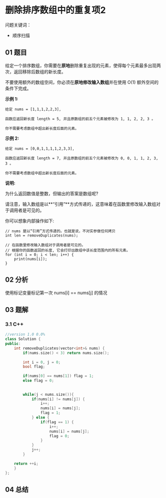 # 删除排序数组中的重复项2
问题关键词：

- 顺序扫描

## 01 题目

给定一个排序数组，你需要在**原地**删除重复出现的元素，使得每个元素最多出现两次，返回移除后数组的新长度。

不要使用额外的数组空间，你必须在**原地修改输入数组**并在使用 O(1) 额外空间的条件下完成。

**示例 1:**

```
给定 nums = [1,1,1,2,2,3],

函数应返回新长度 length = 5, 并且原数组的前五个元素被修改为 1, 1, 2, 2, 3 。

你不需要考虑数组中超出新长度后面的元素。
```

**示例 2:**

```
给定 nums = [0,0,1,1,1,1,2,3,3],

函数应返回新长度 length = 7, 并且原数组的前五个元素被修改为 0, 0, 1, 1, 2, 3, 3 。

你不需要考虑数组中超出新长度后面的元素。
```

**说明:**

为什么返回数值是整数，但输出的答案是数组呢?

请注意，输入数组是以**“引用”**方式传递的，这意味着在函数里修改输入数组对于调用者是可见的。

你可以想象内部操作如下:

```
// nums 是以“引用”方式传递的。也就是说，不对实参做任何拷贝
int len = removeDuplicates(nums);

// 在函数里修改输入数组对于调用者是可见的。
// 根据你的函数返回的长度, 它会打印出数组中该长度范围内的所有元素。
for (int i = 0; i < len; i++) {
    print(nums[i]);
}
```

## 02 分析

使用标记变量标记第一次 nums[i] == nums[j] 的情况

## 03 题解

### 3.1 C++

```c++
//version 1.0 0.0%
class Solution {
public:
    int removeDuplicates(vector<int>& nums) {
        if(nums.size() < 3) return nums.size();
        
        int i = 0, j = 0;
        bool flag;
        
        if(nums[0] == nums[1]) flag = 1;
        else flag = 0;
        
        
        while(j < nums.size()){
            if(nums[i] != nums[j]) {
                i++;
                nums[i] = nums[j];
                flag = 1;
            } else {
                if(flag == 1) {
                    i++;
                    nums[i] = nums[j];
                    flag = 0;
                }
            }
            j++;
        }
        
    return ++i;
    }
};
```

## 04 总结

